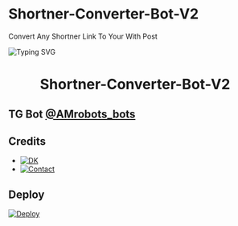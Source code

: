 # Shortner-Converter-Bot-V2
Convert Any Shortner Link To Your With Post

![Typing SVG](https://readme-typing-svg.herokuapp.com/?lines=ANY+SHORTNER+BULK+POST+CONVERTER!;CREATED+BY+AMROBOTS+AMTECH!;A+ADVANCE+BOT+WITH+COOL+FEATURES!)
</p>

</p>
<h1 align="center">
  <b>Shortner-Converter-Bot-V2</b>
</h1>

## TG Bot [@AMrobots_bots](t.me/Am_Robots)

## Credits 

* [![DK](https://img.shields.io/static/v1?label=DKBOTZ&message=Telegram&color=critical)](https://t.me/DKBOTZ)
* [![Contact](https://img.shields.io/static/v1?label=Contact&message=On+Telegram&color=critical)](https://t.me/AMROBOTS_BOTS)

## Deploy 

[![Deploy](https://www.herokucdn.com/deploy/button.svg)](https://heroku.com/deploy?template=https://github.com/anything87/ao)
